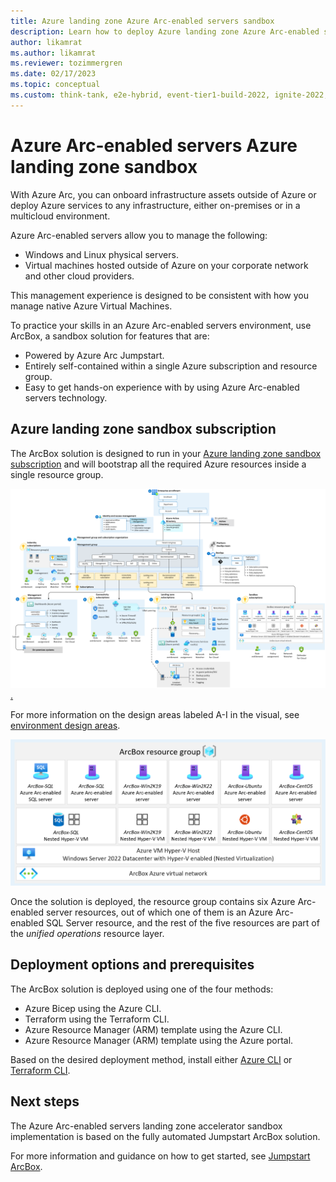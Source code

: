 ```yaml
---
title: Azure landing zone Azure Arc-enabled servers sandbox
description: Learn how to deploy Azure landing zone Azure Arc-enabled servers sandbox to accelerate adoption of hybrid or multicloud architectures.
author: likamrat
ms.author: likamrat
ms.reviewer: tozimmergren
ms.date: 02/17/2023
ms.topic: conceptual
ms.custom: think-tank, e2e-hybrid, event-tier1-build-2022, ignite-2022, engagement-fy23
---
```


# Azure Arc-enabled servers Azure landing zone sandbox

With Azure Arc, you can onboard infrastructure assets outside of Azure or deploy Azure services to any infrastructure, either on-premises or in a multicloud environment.

Azure Arc-enabled servers allow you to manage the following:

- Windows and Linux physical servers.
- Virtual machines hosted outside of Azure on your corporate network and other cloud providers.

This management experience is designed to be consistent with how you manage native Azure Virtual Machines.

To practice your skills in an Azure Arc-enabled servers environment, use ArcBox, a sandbox solution for features that are:

- Powered by Azure Arc Jumpstart.
- Entirely self-contained within a single Azure subscription and resource group.
- Easy to get hands-on experience with by using Azure Arc-enabled servers technology.

## Azure landing zone sandbox subscription

The ArcBox solution is designed to run in your [Azure landing zone sandbox subscription](../../../ready/considerations/sandbox-environments.md) and will bootstrap all the required Azure resources inside a single resource group.

[![A diagram of ArcBox in a sandbox subscription.](./media/arcbox-sandbox-subscription.png).](./media/arcbox-sandbox-subscription.png#lightbox)

For more information on the design areas labeled A-I in the visual, see [environment design areas](../../../ready/landing-zone/design-areas.md#environment-design-areas).

[![A diagram that shows an ArcBox resource group.](./media/arcbox-resource-group.png)](./media/arcbox-resource-group.png#lightbox)

Once the solution is deployed, the resource group contains six Azure Arc-enabled server resources, out of which one of them is an Azure Arc-enabled SQL Server resource, and the rest of the five resources are part of the *unified operations* resource layer.

## Deployment options and prerequisites

The ArcBox solution is deployed using one of the four methods:

- Azure Bicep using the Azure CLI.
- Terraform using the Terraform CLI.
- Azure Resource Manager (ARM) template using the Azure CLI.
- Azure Resource Manager (ARM) template using the Azure portal.

Based on the desired deployment method, install either [Azure CLI](/cli/azure/install-azure-cli) or [Terraform CLI](https://learn.hashicorp.com/tutorials/terraform/install-cli).

## Next steps

The Azure Arc-enabled servers landing zone accelerator sandbox implementation is based on the fully automated Jumpstart ArcBox solution.

For more information and guidance on how to get started, see [Jumpstart ArcBox](https://aka.ms/JumpstartArcBox).
